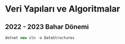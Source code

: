 # Veri Yapıları ve Algoritmalar
## 2022 - 2023 Bahar Dönemi

```csharp
dotnet new sln -o DataStructures
```